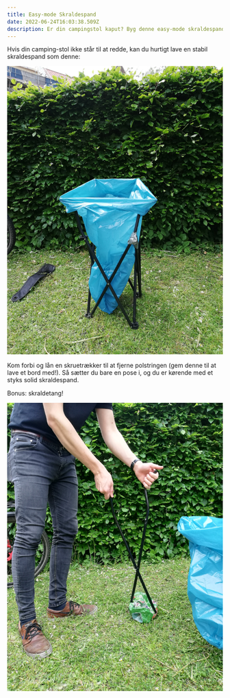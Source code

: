 ```yaml
---
title: Easy-mode Skraldespand
date: 2022-06-24T16:03:38.509Z
description: Er din campingstol kaput? Byg denne easy-mode skraldespand
---
```

Hvis din camping-stol ikke står til at redde, kan du hurtigt lave en stabil skraldespand som denne:

![skraldespand](img_20190526_151948.jpg)

Kom forbi og lån en skruetrækker til at fjerne polstringen (gem denne til at lave et bord med!). Så sætter du bare en pose i, og du er kørende med et styks solid skraldespand.

Bonus: skraldetang!

![skraldetang](img_20190526_155728.jpg)